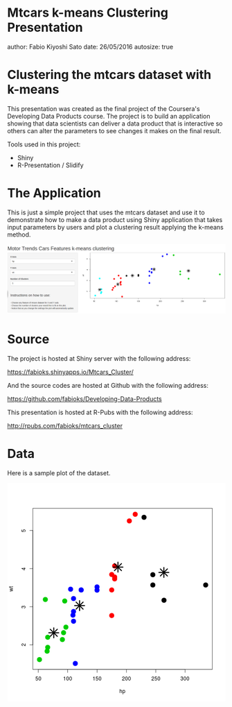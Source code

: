 Mtcars k-means Clustering Presentation
========================================================
author: Fabio Kiyoshi Sato
date: 26/05/2016
autosize: true

Clustering the mtcars dataset with k-means
========================================================

This presentation was created as the final project of the Coursera's Developing Data Products course. The project
is to build an application showing that data scientists can deliver a data product that is interactive so others
can alter the parameters to see changes it makes on the final result.

Tools used in this project:

- Shiny
- R-Presentation / Slidify

The Application 
========================================================

This is just a simple project that uses the mtcars dataset and use it to demonstrate how to make a data product
using Shiny application that takes input parameters by users and plot a clustering result applying the k-means
method.

![alt text](Mtcars_Presentation-figure/app_img.png)

Source
========================================================

The project is hosted at Shiny server with the following address:

<https://fabioks.shinyapps.io/Mtcars_Cluster/>

And the source codes are hosted at Github with the following address:

<https://github.com/fabioks/Developing-Data-Products>

This presentation is hosted at R-Pubs with the following address:

<http://rpubs.com/fabioks/mtcars_cluster>

Data
=======================================================

Here is a sample plot of the dataset.

![plot of chunk unnamed-chunk-1](Mtcars_Presentation-figure/unnamed-chunk-1-1.png)
